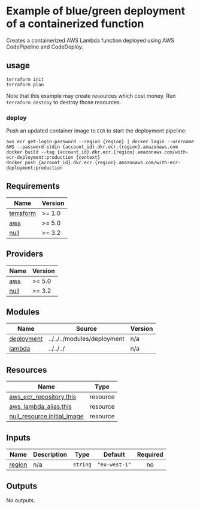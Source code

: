 # Example of blue/green deployment of a containerized function

Creates a containerized AWS Lambda function deployed using AWS CodePipeline and CodeDeploy.

## usage

```
terraform init
terraform plan
```

Note that this example may create resources which cost money. Run `terraform destroy` to destroy those resources.

### deploy

Push an updated container image to `ECR` to start the deployment pipeline:

```shell
aws ecr get-login-password --region {region} | docker login --username AWS --password-stdin {account_id}.dkr.ecr.{region}.amazonaws.com
docker build --tag {account_id}.dkr.ecr.{region}.amazonaws.com/with-ecr-deployment:production {context}
docker push {account_id}.dkr.ecr.{region}.amazonaws.com/with-ecr-deployment:production
```

<!-- BEGINNING OF PRE-COMMIT-TERRAFORM DOCS HOOK -->
## Requirements

| Name | Version |
|------|---------|
| <a name="requirement_terraform"></a> [terraform](#requirement\_terraform) | >= 1.0 |
| <a name="requirement_aws"></a> [aws](#requirement\_aws) | >= 5.0 |
| <a name="requirement_null"></a> [null](#requirement\_null) | >= 3.2 |

## Providers

| Name | Version |
|------|---------|
| <a name="provider_aws"></a> [aws](#provider\_aws) | >= 5.0 |
| <a name="provider_null"></a> [null](#provider\_null) | >= 3.2 |

## Modules

| Name | Source | Version |
|------|--------|---------|
| <a name="module_deployment"></a> [deployment](#module\_deployment) | ../../../modules/deployment | n/a |
| <a name="module_lambda"></a> [lambda](#module\_lambda) | ../../../ | n/a |

## Resources

| Name | Type |
|------|------|
| [aws_ecr_repository.this](https://registry.terraform.io/providers/hashicorp/aws/latest/docs/resources/ecr_repository) | resource |
| [aws_lambda_alias.this](https://registry.terraform.io/providers/hashicorp/aws/latest/docs/resources/lambda_alias) | resource |
| [null_resource.initial_image](https://registry.terraform.io/providers/hashicorp/null/latest/docs/resources/resource) | resource |

## Inputs

| Name | Description | Type | Default | Required |
|------|-------------|------|---------|:--------:|
| <a name="input_region"></a> [region](#input\_region) | n/a | `string` | `"eu-west-1"` | no |

## Outputs

No outputs.
<!-- END OF PRE-COMMIT-TERRAFORM DOCS HOOK -->